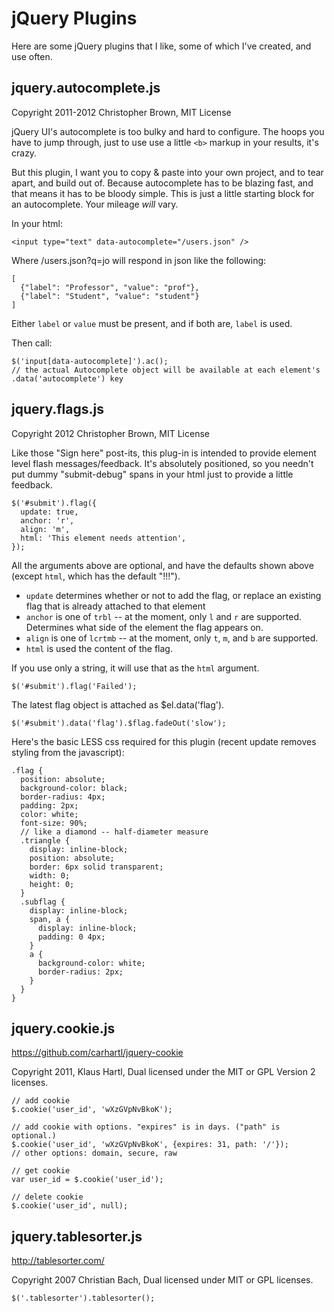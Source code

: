 # jQuery Plugins

Here are some jQuery plugins that I like, some of which I've created, and use often.

## jquery.autocomplete.js

Copyright 2011-2012 Christopher Brown, MIT License

jQuery UI's autocomplete is too bulky and hard to configure. The hoops you have to jump through, just to use use a little `<b>` markup in your results, it's crazy.

But this plugin, I want you to copy & paste into your own project, and to tear apart, and build out of. Because autocomplete has to be blazing fast, and that means it has to be bloody simple. This is just a little starting block for an autocomplete. Your mileage <em>will</em> vary.

In your html:

    <input type="text" data-autocomplete="/users.json" />

Where /users.json?q=jo will respond in json like the following:

    [
      {"label": "Professor", "value": "prof"},
      {"label": "Student", "value": "student"}
    ]

Either `label` or `value` must be present, and if both are, `label` is used.

Then call:
    
    $('input[data-autocomplete]').ac();
    // the actual Autocomplete object will be available at each element's .data('autocomplete') key

## jquery.flags.js

Copyright 2012 Christopher Brown, MIT License

Like those "Sign here" post-its, this plug-in is intended to provide element level flash messages/feedback.
It's absolutely positioned, so you needn't put dummy "submit-debug" spans in your html just to provide a little feedback.

    $('#submit').flag({
      update: true,
      anchor: 'r',
      align: 'm',
      html: 'This element needs attention',
    });

All the arguments above are optional, and have the defaults shown above (except `html`, which has the default "!!!").

- `update` determines whether or not to add the flag, or replace an existing flag that is already attached to that element
- `anchor` is one of `trbl` -- at the moment, only `l` and `r` are supported. Determines what side of the element the flag appears on.
- `align` is one of `lcrtmb` -- at the moment, only `t`, `m`, and `b` are supported.
- `html` is used the content of the flag.

If you use only a string, it will use that as the `html` argument.

    $('#submit').flag('Failed');

The latest flag object is attached as $el.data('flag').

    $('#submit').data('flag').$flag.fadeOut('slow');

Here's the basic LESS css required for this plugin (recent update removes styling from the javascript):

    .flag {
      position: absolute;
      background-color: black;
      border-radius: 4px;
      padding: 2px;
      color: white;
      font-size: 90%;
      // like a diamond -- half-diameter measure
      .triangle {
        display: inline-block;
        position: absolute;
        border: 6px solid transparent;
        width: 0;
        height: 0;
      }
      .subflag {
        display: inline-block;
        span, a {
          display: inline-block;
          padding: 0 4px;
        }
        a {
          background-color: white;
          border-radius: 2px;
        }
      }
    }

## jquery.cookie.js

https://github.com/carhartl/jquery-cookie

Copyright 2011, Klaus Hartl, Dual licensed under the MIT or GPL Version 2 licenses.

    // add cookie
    $.cookie('user_id', 'wXzGVpNvBkoK');

    // add cookie with options. "expires" is in days. ("path" is optional.)
    $.cookie('user_id', 'wXzGVpNvBkoK', {expires: 31, path: '/'});
    // other options: domain, secure, raw

    // get cookie
    var user_id = $.cookie('user_id');

    // delete cookie
    $.cookie('user_id', null);

## jquery.tablesorter.js

http://tablesorter.com/

Copyright 2007 Christian Bach, Dual licensed under MIT or GPL licenses.

    $('.tablesorter').tablesorter();
